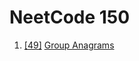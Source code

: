 # NeetCode 150
1) [[49]](https://leetcode.com/problems/group-anagrams/description/) [Group Anagrams](/problems/group-anagram.md) 